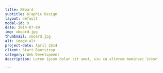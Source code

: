 ```yaml
---
title: XBoard
subtitle: Graphic Design
layout: default
modal-id: 9
date: 2014-07-09
img: xboard.jpg
thumbnail: xboard.jpg
alt: image-alt
project-date: April 2014
client: Start Bootstrap
category: Web Development
description: Lorem ipsum dolor sit amet, usu cu alterum nominavi lobortis. At duo novum diceret. Tantas apeirian vix et, usu sanctus postulant inciderint ut, populo diceret necessitatibus in vim. Cu eum dicam feugiat noluisse.

---
```

